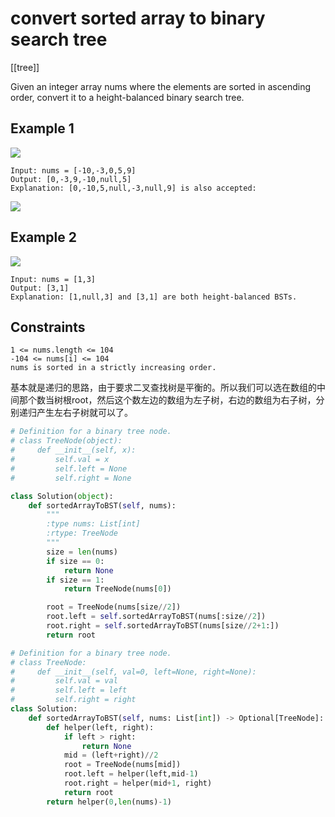 # convert sorted array to binary search tree

[[tree]]

Given an integer array nums where the elements are sorted in ascending order, convert it to a height-balanced binary search tree.

## Example 1

![](https://assets.leetcode.com/uploads/2021/02/18/btree1.jpg)

```text
Input: nums = [-10,-3,0,5,9]
Output: [0,-3,9,-10,null,5]
Explanation: [0,-10,5,null,-3,null,9] is also accepted:
```

![](https://assets.leetcode.com/uploads/2021/02/18/btree2.jpg)

## Example 2

![](https://assets.leetcode.com/uploads/2021/02/18/btree.jpg)

```text
Input: nums = [1,3]
Output: [3,1]
Explanation: [1,null,3] and [3,1] are both height-balanced BSTs.
```

## Constraints

```text
1 <= nums.length <= 104
-104 <= nums[i] <= 104
nums is sorted in a strictly increasing order.
```

基本就是递归的思路，由于要求二叉查找树是平衡的。所以我们可以选在数组的中间那个数当树根root，然后这个数左边的数组为左子树，右边的数组为右子树，分别递归产生左右子树就可以了。

```python
# Definition for a binary tree node.
# class TreeNode(object):
#     def __init__(self, x):
#         self.val = x
#         self.left = None
#         self.right = None

class Solution(object):
    def sortedArrayToBST(self, nums):
        """
        :type nums: List[int]
        :rtype: TreeNode
        """
        size = len(nums)
        if size == 0:
            return None
        if size == 1:
            return TreeNode(nums[0])

        root = TreeNode(nums[size//2])
        root.left = self.sortedArrayToBST(nums[:size//2])
        root.right = self.sortedArrayToBST(nums[size//2+1:])
        return root
```

```python
# Definition for a binary tree node.
# class TreeNode:
#     def __init__(self, val=0, left=None, right=None):
#         self.val = val
#         self.left = left
#         self.right = right
class Solution:
    def sortedArrayToBST(self, nums: List[int]) -> Optional[TreeNode]:
        def helper(left, right):
            if left > right:
                return None
            mid = (left+right)//2
            root = TreeNode(nums[mid])
            root.left = helper(left,mid-1)
            root.right = helper(mid+1, right)
            return root
        return helper(0,len(nums)-1)
```
